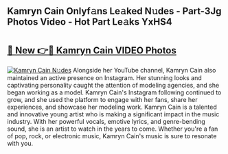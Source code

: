## Kamryn Cain Onlyf𝚊ns Le𝚊ked N𝚞des - Part-3Jg Photos Video - Hot Part Le𝚊ks YxHS4

# <h2><a href="http://ab22948.deff.icu/?id=Kamryn+Cain">🔗 New 👉🔴 Kamryn Cain VIDEO Photos</a></h2>

[![Kamryn Cain N𝚞des](https://i.imgur.com/rIISA9y.gif)](http://ab22948.deff.icu/?id=Kamryn+Cain)
Alongside her YouTube channel, Kamryn Cain also maintained an active presence on Instagram. Her stunning looks and captivating personality caught the attention of modeling agencies, and she began working as a model. Kamryn Cain's Instagram following continued to grow, and she used the platform to engage with her fans, share her experiences, and showcase her modeling work. Kamryn Cain is a talented and innovative young artist who is making a significant impact in the music industry. With her powerful vocals, emotive lyrics, and genre-bending sound, she is an artist to watch in the years to come. Whether you're a fan of pop, rock, or electronic music, Kamryn Cain's music is sure to resonate with you.
